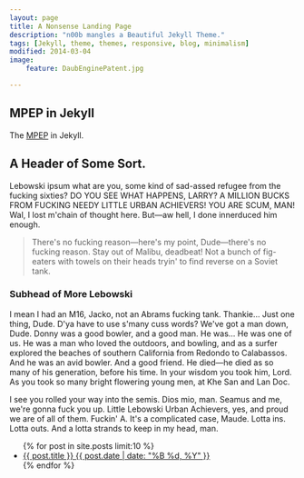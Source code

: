 ```yaml
---
layout: page
title: A Nonsense Landing Page
description: "n00b mangles a Beautiful Jekyll Theme."
tags: [Jekyll, theme, themes, responsive, blog, minimalism]
modified: 2014-03-04
image:
    feature: DaubEnginePatent.jpg

---
```


## MPEP in Jekyll
The [MPEP](_pages/index.html) in Jekyll. 

## A Header of Some Sort. 
Lebowski ipsum what are you, some kind of sad-assed refugee from the fucking sixties? DO YOU SEE WHAT HAPPENS, LARRY? A MILLION BUCKS FROM FUCKING NEEDY LITTLE URBAN ACHIEVERS! YOU ARE SCUM, MAN! Wal, I lost m'chain of thought here. But—aw hell, I done innerduced him enough.  

> There's no fucking reason—here's my point, Dude—there's no fucking reason. Stay out of Malibu, deadbeat! Not a bunch of fig-eaters with towels on their heads tryin' to find reverse on a Soviet tank.

### Subhead of More Lebowski

I mean I had an M16, Jacko, not an Abrams fucking tank. Thankie… Just one thing, Dude. D'ya have to use s'many cuss words? We've got a man down, Dude. Donny was a good bowler, and a good man. He was… He was one of us. He was a man who loved the outdoors, and bowling, and as a surfer explored the beaches of southern California from Redondo to Calabassos. And he was an avid bowler. And a good friend. He died—he died as so many of his generation, before his time. In your wisdom you took him, Lord. As you took so many bright flowering young men, at Khe San and Lan Doc.

I see you rolled your way into the semis. Dios mio, man. Seamus and me, we're gonna fuck you up.  Little Lebowski Urban Achievers, yes, and proud we are of all of them. Fuckin' A. It's a complicated case, Maude. Lotta ins. Lotta outs. And a lotta strands to keep in my head, man.

<ul class="post-list">
{% for post in site.posts limit:10 %} 
  <li><article><a href="{{ site.url }}{{ post.url }}">{{ post.title }} <span class="entry-date"><time datetime="{{ post.date | date_to_xmlschema }}">{{ post.date | date: "%B %d, %Y" }}</time></span></a></article></li>
{% endfor %}
</ul>

